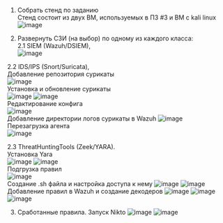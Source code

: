  1. Собрать стенд по заданию  
Стенд состоит из двух ВМ, используемых в ПЗ #3 и ВМ с kali linux
![image](https://github.com/user-attachments/assets/476c8bfb-47f5-4d52-b476-ce04c8d1d7e6)
 
 3. Развернуть СЗИ (на выбор) по одному из каждого класса:  
2.1 SIEM (Wazuh/DSIEM),  
![image](https://github.com/user-attachments/assets/fe717574-5920-4e4c-8bb0-04639e0d1d00)

2.2 IDS/IPS (Snort/Suricata),   
Добавление репозитория сурикаты  
![image](https://github.com/user-attachments/assets/1c529169-6851-481d-9252-160ff8a8f27f)  
Установка и обновление сурикаты  
![image](https://github.com/user-attachments/assets/1951e052-85f5-47b0-909d-68b42ca0a779)
![image](https://github.com/user-attachments/assets/07465b0e-ad02-4d2e-aaf8-c7b965ee36ac)  
Редактирование конфига  
![image](https://github.com/user-attachments/assets/6c061be7-7c61-4c5b-8ab2-20dca87207d8)  
Добавление директории логов сурикаты в Wazuh
![image](https://github.com/user-attachments/assets/d9cb88b0-b4c8-49b3-889b-e1ad464334f5)  
Перезагрузка агента  
![image](https://github.com/user-attachments/assets/ffd6ca00-22a8-4c95-a3e1-dac4ee37d308)  

2.3 ThreatHuntingTools (Zeek/YARA).  
Установка Yara  
![image](https://github.com/user-attachments/assets/85a525da-779f-4ccc-a013-2abdd46fa894)
![image](https://github.com/user-attachments/assets/e51e75aa-0dd3-4609-a3d7-dec8b21f332b)  
Подгрузка правил   
![image](https://github.com/user-attachments/assets/000c8fcf-1b1e-40b4-8afd-317e6d8d2de4)  
Создание .sh файла и настройка доступа к нему
![image](https://github.com/user-attachments/assets/d9ed274c-d1c2-40be-bad7-36564ccb8973)
![image](https://github.com/user-attachments/assets/78e4035b-0133-4eea-8f52-2384c5bdb84b)  
Добавление правил в Wazuh и создание декодеров
![image](https://github.com/user-attachments/assets/d96cc712-52fa-44d2-bd7c-7b79196f2921)
![image](https://github.com/user-attachments/assets/50daa1f6-8722-48e4-91ff-5868abab248d)
![image](https://github.com/user-attachments/assets/bf33f054-ab56-4fd7-a598-05466b2118ea)

 3. Сработанные правила.
    Запуск Nikto
![image](https://github.com/user-attachments/assets/0168c310-4098-4949-9deb-b1662f8be657)
![image](https://github.com/user-attachments/assets/d450a478-bf67-43cd-9c21-96c8b1b79c19)

